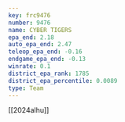 ```yaml
---
key: frc9476
number: 9476
name: CYBER TIGERS
epa_end: 2.18
auto_epa_end: 2.47
teleop_epa_end: -0.16
endgame_epa_end: -0.13
winrate: 0.1
district_epa_rank: 1785
district_epa_percentile: 0.0089
type: Team
---
```

[[2024alhu]]
